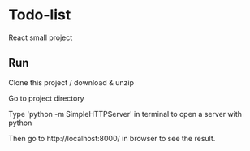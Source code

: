 # Todo-list
React small project

## Run
Clone this project / download & unzip

Go to project directory

Type 'python -m SimpleHTTPServer' in terminal to open a server with python

Then go to http://localhost:8000/ in browser to see the result.
